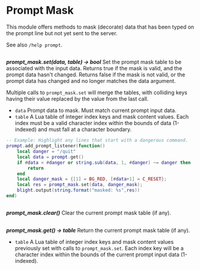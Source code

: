 # Prompt Mask

This module offers methods to mask (decorate) data that has
been typed on the prompt line but not yet sent to the server.

See also `/help prompt`.

##

***prompt_mask.set(data, table) -> bool***
Set the prompt mask table to be associated with the input data. Returns true
if the mask is valid, and the prompt data hasn't changed. Returns false if
the mask is not valid, or the prompt data has changed and no longer matches
the data argument.

Multiple calls to `prompt_mask.set` will merge the tables, with colliding 
keys having their value replaced by the value from the last call.

- `data`    Prompt data to mask. Must match current prompt input data.
- `table`   A Lua table of integer index keys and mask content values.
            Each index must be a valid character index within the bounds
            of data (1-indexed) and must fall at a character boundary.


```lua
-- Example: Highlight any lines that start with a dangerous command.
prompt.add_prompt_listener(function()
    local danger = "/quit"
    local data = prompt.get()
    if #data < #danger or string.sub(data, 1, #danger) ~= danger then
        return
    end
    local danger_mask = {[1] = BG_RED, [#data+1] = C_RESET};
    local res = prompt_mask.set(data, danger_mask);
    blight.output(string.format("masked: %s",res))
end)
```

##

***prompt_mask.clear()***
Clear the current prompt mask table (if any).

##

***prompt_mask.get() -> table***
Return the current prompt mask table (if any).

- `table`   A Lua table of integer index keys and mask content values
            previously set with calls to `prompt_mask.set`.
            Each index key will be a character index within the bounds
            of the current prompt input data (1-indexed).